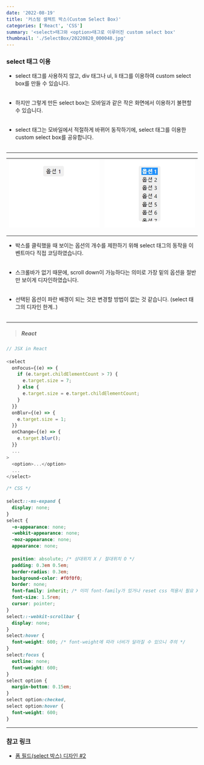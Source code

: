 ```yaml
---
date: '2022-08-19'
title: '커스텀 셀렉트 박스(Custom Select Box)'
categories: ['React', 'CSS']
summary: '<select>태그와 <option>태그로 이루어진 custom select box'
thumbnail: './SelectBox/20220820_000048.jpg'
---
```


### select 태그 이용

- select 태그를 사용하지 않고, div 태그나 ul, li 태그를 이용하여 custom select box를 만들 수 있습니다.<br></br>

- 하지만 그렇게 만든 select box는 모바일과 같은 작은 화면에서 이용하기 불편할 수 있습니다.<br></br>

- select 태그는 모바일에서 적절하게 바뀌어 동작하기에, select 태그를 이용한 custom select box를 공유합니다.<br></br>

---

| ![Select Box](./SelectBox/20220819_225856.jpg) | ![테스트](./SelectBox/20220819_225850.jpg) |
| ---------------------------------------------- | ------------------------------------------ |

---

- 박스를 클릭했을 때 보이는 옵션의 개수를 제한하기 위해 select 태그의 동작을 이벤트마다 직접 코딩하였습니다.<br></br>

- 스크롤바가 없기 때문에, scroll down이 가능하다는 의미로 가장 밑의 옵션을 절반만 보이게 디자인하였습니다.<br></br>

- 선택된 옵션이 파란 배경이 되는 것은 변경할 방법이 없는 것 같습니다. (select 태그의 디자인 한계..)<br></br>

---

> ##### React

```js
// JSX in React

<select
  onFocus={(e) => {
    if (e.target.childElementCount > 7) {
      e.target.size = 7;
    } else {
      e.target.size = e.target.childElementCount;
    }
  }}
  onBlur={(e) => {
    e.target.size = 1;
  }}
  onChange={(e) => {
    e.target.blur();
  }}
  ...
>
  <option>...</option>
  ...
</select>
```

```css
/* CSS */

select::-ms-expand {
  display: none;
}
select {
  -o-appearance: none;
  -webkit-appearance: none;
  -moz-appearance: none;
  appearance: none;

  position: absolute; /* 상대위치 X / 절대위치 O */
  padding: 0.3em 0.5em;
  border-radius: 0.3em;
  background-color: #f0f0f0;
  border: none;
  font-family: inherit; /* 이미 font-family가 있거나 reset css 적용시 필요 X */
  font-size: 1.5rem;
  cursor: pointer;
}
select::-webkit-scrollbar {
  display: none;
}
select:hover {
  font-weight: 600; /* font-weight에 따라 너비가 달라질 수 있으니 주의 */
}
select:focus {
  outline: none;
  font-weight: 600;
}
select option {
  margin-bottom: 0.15em;
}
select option:checked,
select option:hover {
  font-weight: 600;
}
```

---

### 참고 링크

- [폼 필드(select 박스) 디자인 #2](https://webdir.tistory.com/432)
